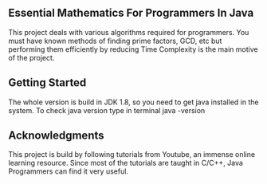## Essential Mathematics For Programmers In Java

This project deals with various algorithms required for programmers. You must have known methods of finding prime factors, GCD, etc but performing them efficiently by reducing Time Complexity is the main motive of the project.

## Getting Started

The whole version is build in JDK 1.8, so you need to get java installed in the system. 
To check java version type in terminal
	java -version

## Acknowledgments

This project is build by following tutorials from Youtube, an immense online learning resource.
Since most of the tutorials are taught in C/C++, Java Programmers can find it very useful.